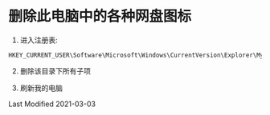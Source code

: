 # 删除此电脑中的各种网盘图标

1. 进入注册表:

```reg
HKEY_CURRENT_USER\Software\Microsoft\Windows\CurrentVersion\Explorer\MyComputer\NameSpace
```

2. 删除该目录下所有子项

3. 刷新我的电脑

Last Modified 2021-03-03
